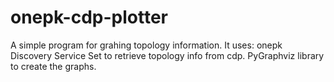onepk-cdp-plotter
=================
A simple program for grahing topology information.
It uses:
	onepk Discovery Service Set to retrieve topology info from cdp.
	PyGraphviz library to create the graphs.
